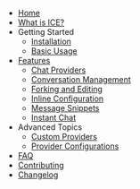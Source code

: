 - [Home](/)
- [What is ICE?](?id=what-is-ice)
- Getting Started
  - [Installation](installation.md)
  - [Basic Usage](basic-usage.md)
- [Features](features.md)
  - [Chat Providers](chat-providers.md)
  - [Conversation Management](conversation-management.md)
  - [Forking and Editing](forking-and-editing.md)
  - [Inline Configuration](inline-configuration.md)
  - [Message Snippets](message-snippets.md)
  - [Instant Chat](instant-chat.md)
- Advanced Topics
  - [Custom Providers](custom-providers.md)
  - [Provider Configurations](provider-configurations.md)
- [FAQ](faq.md)
- [Contributing](contributing.md)
- [Changelog](https://github.com/richardhyy/ice-vscode/blob/main/CHANGELOG.md)
